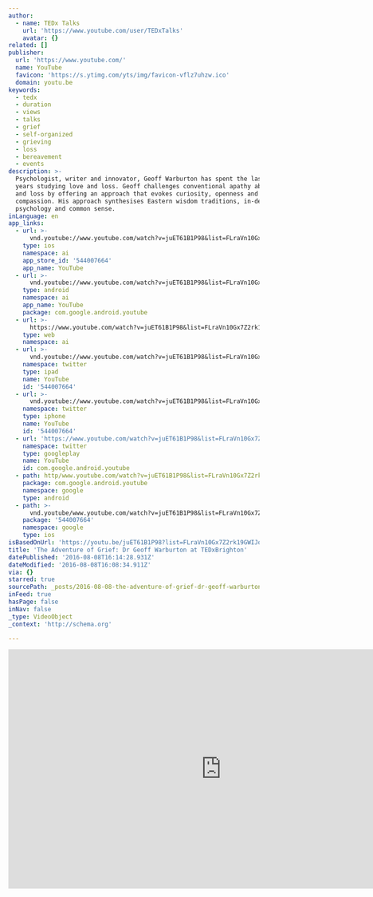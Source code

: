 ```yaml
---
author:
  - name: TEDx Talks
    url: 'https://www.youtube.com/user/TEDxTalks'
    avatar: {}
related: []
publisher:
  url: 'https://www.youtube.com/'
  name: YouTube
  favicon: 'https://s.ytimg.com/yts/img/favicon-vflz7uhzw.ico'
  domain: youtu.be
keywords:
  - tedx
  - duration
  - views
  - talks
  - grief
  - self-organized
  - grieving
  - loss
  - bereavement
  - events
description: >-
  Psychologist, writer and innovator, Geoff Warburton has spent the last 25
  years studying love and loss. Geoff challenges conventional apathy about grief
  and loss by offering an approach that evokes curiosity, openness and
  compassion. His approach synthesises Eastern wisdom traditions, in-depth
  psychology and common sense.
inLanguage: en
app_links:
  - url: >-
      vnd.youtube://www.youtube.com/watch?v=juET61B1P98&list=FLraVn10Gx7Z2rk19GWIJqBg&feature=applinks
    type: ios
    namespace: ai
    app_store_id: '544007664'
    app_name: YouTube
  - url: >-
      vnd.youtube://www.youtube.com/watch?v=juET61B1P98&list=FLraVn10Gx7Z2rk19GWIJqBg&feature=applinks
    type: android
    namespace: ai
    app_name: YouTube
    package: com.google.android.youtube
  - url: >-
      https://www.youtube.com/watch?v=juET61B1P98&list=FLraVn10Gx7Z2rk19GWIJqBg&feature=applinks
    type: web
    namespace: ai
  - url: >-
      vnd.youtube://www.youtube.com/watch?v=juET61B1P98&list=FLraVn10Gx7Z2rk19GWIJqBg&feature=applinks
    namespace: twitter
    type: ipad
    name: YouTube
    id: '544007664'
  - url: >-
      vnd.youtube://www.youtube.com/watch?v=juET61B1P98&list=FLraVn10Gx7Z2rk19GWIJqBg&feature=applinks
    namespace: twitter
    type: iphone
    name: YouTube
    id: '544007664'
  - url: 'https://www.youtube.com/watch?v=juET61B1P98&list=FLraVn10Gx7Z2rk19GWIJqBg'
    namespace: twitter
    type: googleplay
    name: YouTube
    id: com.google.android.youtube
  - path: http/www.youtube.com/watch?v=juET61B1P98&list=FLraVn10Gx7Z2rk19GWIJqBg
    package: com.google.android.youtube
    namespace: google
    type: android
  - path: >-
      vnd.youtube/www.youtube.com/watch?v=juET61B1P98&list=FLraVn10Gx7Z2rk19GWIJqBg
    package: '544007664'
    namespace: google
    type: ios
isBasedOnUrl: 'https://youtu.be/juET61B1P98?list=FLraVn10Gx7Z2rk19GWIJqBg'
title: 'The Adventure of Grief: Dr Geoff Warburton at TEDxBrighton'
datePublished: '2016-08-08T16:14:28.931Z'
dateModified: '2016-08-08T16:08:34.911Z'
via: {}
starred: true
sourcePath: _posts/2016-08-08-the-adventure-of-grief-dr-geoff-warburton-at-tedxbrighton.md
inFeed: true
hasPage: false
inNav: false
_type: VideoObject
_context: 'http://schema.org'

---
```

<iframe src="https://cdn.embedly.com/widgets/media.html?src=https%3A%2F%2Fwww.youtube.com%2Fembed%2Fvideoseries%3Flist%3DFLraVn10Gx7Z2rk19GWIJqBg&amp;url=http%3A%2F%2Fwww.youtube.com%2Fwatch%3Fv%3DjuET61B1P98&amp;image=https%3A%2F%2Fi.ytimg.com%2Fvi%2FjuET61B1P98%2Fhqdefault.jpg&amp;key=b7d04c9b404c499eba89ee7072e1c4f7&amp;type=text%2Fhtml&amp;schema=youtube" width="854" height="480" scrolling="no" frameborder="0" allowfullscreen="" style=""></iframe>